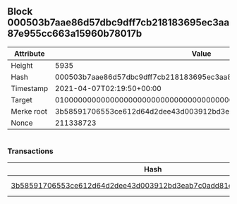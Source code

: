## Block 000503b7aae86d57dbc9dff7cb218183695ec3aa87e955cc663a15960b78017b

Attribute | Value
--- | ---
Height | 5935
Hash | 000503b7aae86d57dbc9dff7cb218183695ec3aa87e955cc663a15960b78017b
Timestamp | 2021-04-07T02:19:50+00:00
Target | 0100000000000000000000000000000000000000000000000000000000000000
Merke root | 3b58591706553ce612d64d2dee43d003912bd3eab7c0add81ee0934c43680c72
Nonce | 211338723

```

```

### Transactions

Hash | Amount
--- | ---
[3b58591706553ce612d64d2dee43d003912bd3eab7c0add81ee0934c43680c72](3b58591706553ce612d64d2dee43d003912bd3eab7c0add81ee0934c43680c72.md) | 10.00000000 SKEPTI 

